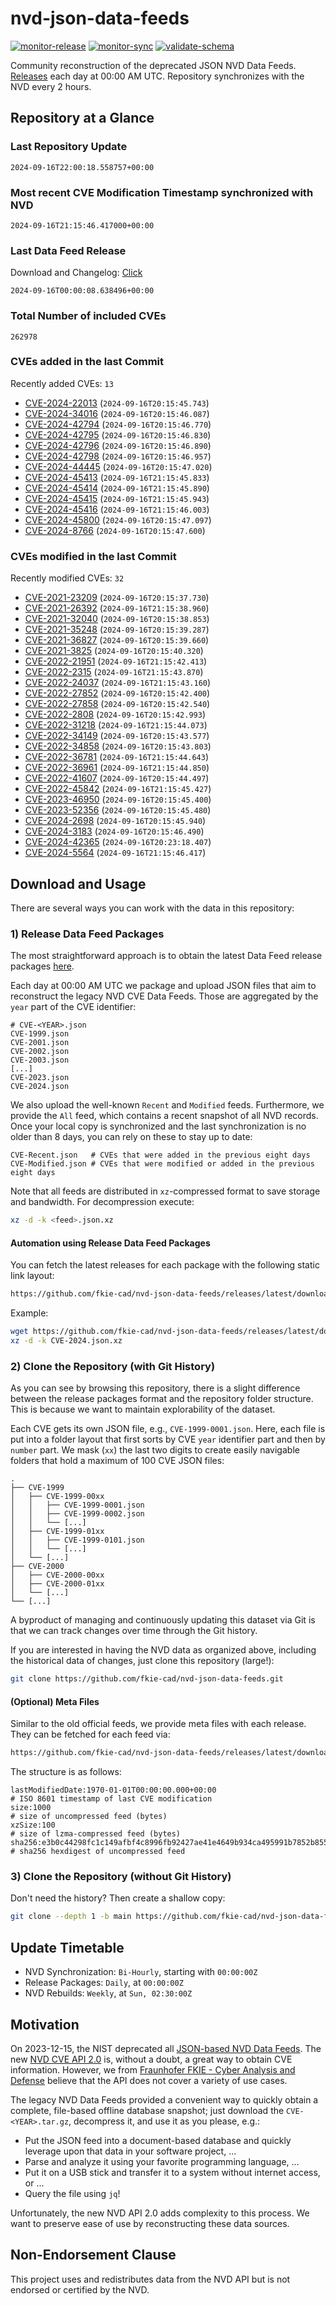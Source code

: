# nvd-json-data-feeds

[![monitor-release](https://github.com/fkie-cad/nvd-json-data-feeds/actions/workflows/monitor_release.yml/badge.svg)](https://github.com/fkie-cad/nvd-json-data-feeds/actions/workflows/monitor_release.yml)
[![monitor-sync](https://github.com/fkie-cad/nvd-json-data-feeds/actions/workflows/monitor_sync.yml/badge.svg)](https://github.com/fkie-cad/nvd-json-data-feeds/actions/workflows/monitor_sync.yml)
[![validate-schema](https://github.com/fkie-cad/nvd-json-data-feeds/actions/workflows/validate_schema.yml/badge.svg)](https://github.com/fkie-cad/nvd-json-data-feeds/actions/workflows/validate_schema.yml)

Community reconstruction of the deprecated JSON NVD Data Feeds.
[Releases](https://github.com/fkie-cad/nvd-json-data-feeds/releases/latest) each day at 00:00 AM UTC.
Repository synchronizes with the NVD every 2 hours.

## Repository at a Glance

### Last Repository Update

```plain
2024-09-16T22:00:18.558757+00:00
```

### Most recent CVE Modification Timestamp synchronized with NVD

```plain
2024-09-16T21:15:46.417000+00:00
```

### Last Data Feed Release

Download and Changelog: [Click](https://github.com/fkie-cad/nvd-json-data-feeds/releases/latest)

```plain
2024-09-16T00:00:08.638496+00:00
```

### Total Number of included CVEs

```plain
262978
```

### CVEs added in the last Commit

Recently added CVEs: `13`

- [CVE-2024-22013](CVE-2024/CVE-2024-220xx/CVE-2024-22013.json) (`2024-09-16T20:15:45.743`)
- [CVE-2024-34016](CVE-2024/CVE-2024-340xx/CVE-2024-34016.json) (`2024-09-16T20:15:46.087`)
- [CVE-2024-42794](CVE-2024/CVE-2024-427xx/CVE-2024-42794.json) (`2024-09-16T20:15:46.770`)
- [CVE-2024-42795](CVE-2024/CVE-2024-427xx/CVE-2024-42795.json) (`2024-09-16T20:15:46.830`)
- [CVE-2024-42796](CVE-2024/CVE-2024-427xx/CVE-2024-42796.json) (`2024-09-16T20:15:46.890`)
- [CVE-2024-42798](CVE-2024/CVE-2024-427xx/CVE-2024-42798.json) (`2024-09-16T20:15:46.957`)
- [CVE-2024-44445](CVE-2024/CVE-2024-444xx/CVE-2024-44445.json) (`2024-09-16T20:15:47.020`)
- [CVE-2024-45413](CVE-2024/CVE-2024-454xx/CVE-2024-45413.json) (`2024-09-16T21:15:45.833`)
- [CVE-2024-45414](CVE-2024/CVE-2024-454xx/CVE-2024-45414.json) (`2024-09-16T21:15:45.890`)
- [CVE-2024-45415](CVE-2024/CVE-2024-454xx/CVE-2024-45415.json) (`2024-09-16T21:15:45.943`)
- [CVE-2024-45416](CVE-2024/CVE-2024-454xx/CVE-2024-45416.json) (`2024-09-16T21:15:46.003`)
- [CVE-2024-45800](CVE-2024/CVE-2024-458xx/CVE-2024-45800.json) (`2024-09-16T20:15:47.097`)
- [CVE-2024-8766](CVE-2024/CVE-2024-87xx/CVE-2024-8766.json) (`2024-09-16T20:15:47.600`)


### CVEs modified in the last Commit

Recently modified CVEs: `32`

- [CVE-2021-23209](CVE-2021/CVE-2021-232xx/CVE-2021-23209.json) (`2024-09-16T20:15:37.730`)
- [CVE-2021-26392](CVE-2021/CVE-2021-263xx/CVE-2021-26392.json) (`2024-09-16T21:15:38.960`)
- [CVE-2021-32040](CVE-2021/CVE-2021-320xx/CVE-2021-32040.json) (`2024-09-16T20:15:38.853`)
- [CVE-2021-35248](CVE-2021/CVE-2021-352xx/CVE-2021-35248.json) (`2024-09-16T20:15:39.287`)
- [CVE-2021-36827](CVE-2021/CVE-2021-368xx/CVE-2021-36827.json) (`2024-09-16T20:15:39.660`)
- [CVE-2021-3825](CVE-2021/CVE-2021-38xx/CVE-2021-3825.json) (`2024-09-16T20:15:40.320`)
- [CVE-2022-21951](CVE-2022/CVE-2022-219xx/CVE-2022-21951.json) (`2024-09-16T21:15:42.413`)
- [CVE-2022-2315](CVE-2022/CVE-2022-23xx/CVE-2022-2315.json) (`2024-09-16T21:15:43.870`)
- [CVE-2022-24037](CVE-2022/CVE-2022-240xx/CVE-2022-24037.json) (`2024-09-16T21:15:43.160`)
- [CVE-2022-27852](CVE-2022/CVE-2022-278xx/CVE-2022-27852.json) (`2024-09-16T20:15:42.400`)
- [CVE-2022-27858](CVE-2022/CVE-2022-278xx/CVE-2022-27858.json) (`2024-09-16T20:15:42.540`)
- [CVE-2022-2808](CVE-2022/CVE-2022-28xx/CVE-2022-2808.json) (`2024-09-16T20:15:42.993`)
- [CVE-2022-31218](CVE-2022/CVE-2022-312xx/CVE-2022-31218.json) (`2024-09-16T21:15:44.073`)
- [CVE-2022-34149](CVE-2022/CVE-2022-341xx/CVE-2022-34149.json) (`2024-09-16T20:15:43.577`)
- [CVE-2022-34858](CVE-2022/CVE-2022-348xx/CVE-2022-34858.json) (`2024-09-16T20:15:43.803`)
- [CVE-2022-36781](CVE-2022/CVE-2022-367xx/CVE-2022-36781.json) (`2024-09-16T21:15:44.643`)
- [CVE-2022-36961](CVE-2022/CVE-2022-369xx/CVE-2022-36961.json) (`2024-09-16T21:15:44.850`)
- [CVE-2022-41607](CVE-2022/CVE-2022-416xx/CVE-2022-41607.json) (`2024-09-16T20:15:44.497`)
- [CVE-2022-45842](CVE-2022/CVE-2022-458xx/CVE-2022-45842.json) (`2024-09-16T21:15:45.427`)
- [CVE-2023-46950](CVE-2023/CVE-2023-469xx/CVE-2023-46950.json) (`2024-09-16T20:15:45.400`)
- [CVE-2023-52356](CVE-2023/CVE-2023-523xx/CVE-2023-52356.json) (`2024-09-16T20:15:45.480`)
- [CVE-2024-2698](CVE-2024/CVE-2024-26xx/CVE-2024-2698.json) (`2024-09-16T20:15:45.940`)
- [CVE-2024-3183](CVE-2024/CVE-2024-31xx/CVE-2024-3183.json) (`2024-09-16T20:15:46.490`)
- [CVE-2024-42365](CVE-2024/CVE-2024-423xx/CVE-2024-42365.json) (`2024-09-16T20:23:18.407`)
- [CVE-2024-5564](CVE-2024/CVE-2024-55xx/CVE-2024-5564.json) (`2024-09-16T21:15:46.417`)


## Download and Usage

There are several ways you can work with the data in this repository:

### 1) Release Data Feed Packages

The most straightforward approach is to obtain the latest Data Feed release packages [here](https://github.com/fkie-cad/nvd-json-data-feeds/releases/latest).

Each day at 00:00 AM UTC we package and upload JSON files that aim to reconstruct the legacy NVD CVE Data Feeds.
Those are aggregated by the `year` part of the CVE identifier:

```
# CVE-<YEAR>.json
CVE-1999.json
CVE-2001.json
CVE-2002.json
CVE-2003.json
[...]
CVE-2023.json
CVE-2024.json
```

We also upload the well-known `Recent` and `Modified` feeds.
Furthermore, we provide the `All` feed, which contains a recent snapshot of all NVD records.
Once your local copy is synchronized and the last synchronization is no older than 8 days, you can rely on these to stay up to date:

```plain
CVE-Recent.json   # CVEs that were added in the previous eight days
CVE-Modified.json # CVEs that were modified or added in the previous eight days
```

Note that all feeds are distributed in `xz`-compressed format to save storage and bandwidth.
For decompression execute:

```sh
xz -d -k <feed>.json.xz
```

#### Automation using Release Data Feed Packages

You can fetch the latest releases for each package with the following static link layout:

```sh
https://github.com/fkie-cad/nvd-json-data-feeds/releases/latest/download/CVE-<YEAR>.json.xz
```

Example:

```sh
wget https://github.com/fkie-cad/nvd-json-data-feeds/releases/latest/download/CVE-2024.json.xz
xz -d -k CVE-2024.json.xz
```

### 2) Clone the Repository (with Git History)

As you can see by browsing this repository, there is a slight difference between the release packages format and the repository folder structure.
This is because we want to maintain explorability of the dataset.

Each CVE gets its own JSON file, e.g., `CVE-1999-0001.json`.
Here, each file is put into a folder layout that first sorts by CVE `year` identifier part and then by `number` part.
We mask (`xx`) the last two digits to create easily navigable folders that hold a maximum of 100 CVE JSON files:

```plain
.
├── CVE-1999
│   ├── CVE-1999-00xx
│   │   ├── CVE-1999-0001.json
│   │   ├── CVE-1999-0002.json
│   │   └── [...]
│   ├── CVE-1999-01xx
│   │   ├── CVE-1999-0101.json
│   │   └── [...]
│   └── [...]
├── CVE-2000
│   ├── CVE-2000-00xx
│   ├── CVE-2000-01xx
│   └── [...]
└── [...]
```

A byproduct of managing and continuously updating this dataset via Git is that we can track changes over time through the Git history.

If you are interested in having the NVD data as organized above, including the historical data of changes, just clone this repository (large!):

```sh
git clone https://github.com/fkie-cad/nvd-json-data-feeds.git
```

#### (Optional) Meta Files

Similar to the old official feeds, we provide meta files with each release. They can be fetched for each feed via:

```sh
https://github.com/fkie-cad/nvd-json-data-feeds/releases/latest/download/CVE-<YEAR>.meta
```

The structure is as follows:

```plain
lastModifiedDate:1970-01-01T00:00:00.000+00:00                          # ISO 8601 timestamp of last CVE modification
size:1000                                                               # size of uncompressed feed (bytes)
xzSize:100                                                              # size of lzma-compressed feed (bytes)
sha256:e3b0c44298fc1c149afbf4c8996fb92427ae41e4649b934ca495991b7852b855 # sha256 hexdigest of uncompressed feed
```

### 3) Clone the Repository (without Git History)

Don't need the history? Then create a shallow copy:

```sh
git clone --depth 1 -b main https://github.com/fkie-cad/nvd-json-data-feeds.git
```


## Update Timetable

* NVD Synchronization: `Bi-Hourly`, starting with `00:00:00Z`
* Release Packages: `Daily`, at `00:00:00Z`
* NVD Rebuilds: `Weekly`, at `Sun, 02:30:00Z`


## Motivation

On 2023-12-15, the NIST deprecated all [JSON-based NVD Data Feeds](https://nvd.nist.gov/vuln/data-feeds#divRetirementBanner-1).
The new [NVD CVE API 2.0](https://nvd.nist.gov/developers/vulnerabilities) is, without a doubt, a great way to obtain CVE information.
However, we from [Fraunhofer FKIE - Cyber Analysis and Defense](https://www.fkie.fraunhofer.de/en/departments/cad.html) believe that the API does not cover a variety of use cases.

The legacy NVD Data Feeds provided a convenient way to quickly obtain a complete, file-based offline database snapshot; just download the `CVE-<YEAR>.tar.gz`, decompress it, and use it as you please, e.g.:

- Put the JSON feed into a document-based database and quickly leverage upon that data in your software project, ...
- Parse and analyze it using your favorite programming language, ...
- Put it on a USB stick and transfer it to a system without internet access, or ...
- Query the file using `jq`!

Unfortunately, the new NVD API 2.0 adds complexity to this process.
We want to preserve ease of use by reconstructing these data sources.

## Non-Endorsement Clause

This project uses and redistributes data from the NVD API but is not endorsed or certified by the NVD.